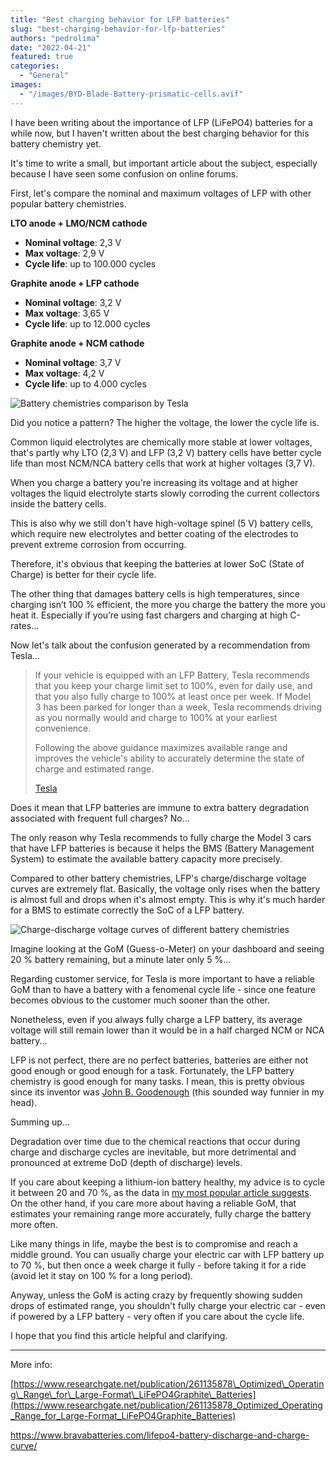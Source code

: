 ```yaml
---
title: "Best charging behavior for LFP batteries"
slug: "best-charging-behavior-for-lfp-batteries"
authors: "pedrolima"
date: "2022-04-21"
featured: true
categories:
  - "General"
images:
  - "/images/BYD-Blade-Battery-prismatic-cells.avif"
---
```


I have been writing about the importance of LFP (LiFePO4) batteries for a while now, but I haven't written about the best charging behavior for this battery chemistry yet.

It's time to write a small, but important article about the subject, especially because I have seen some confusion on online forums.

First, let's compare the nominal and maximum voltages of LFP with other popular battery chemistries.

**LTO anode + LMO/NCM cathode**

- **Nominal voltage**: 2,3 V
- **Max voltage**: 2,9 V
- **Cycle life**: up to 100.000 cycles

**Graphite anode + LFP cathode**

- **Nominal voltage**: 3,2 V
- **Max voltage**: 3,65 V
- **Cycle life**: up to 12.000 cycles

**Graphite anode + NCM cathode**

- **Nominal voltage**: 3,7 V
- **Max voltage**: 4,2 V
- **Cycle life**: up to 4.000 cycles

![Battery chemistries comparison by Tesla](images/Battery-chemistries-comparison-by-Tesla.avif "Battery chemistries comparison by Tesla")

Did you notice a pattern? The higher the voltage, the lower the cycle life is.

Common liquid electrolytes are chemically more stable at lower voltages, that's partly why LTO (2,3 V) and LFP (3,2 V) battery cells have better cycle life than most NCM/NCA battery cells that work at higher voltages (3,7 V).

When you charge a battery you're increasing its voltage and at higher voltages the liquid electrolyte starts slowly corroding the current collectors inside the battery cells.

This is also why we still don't have high-voltage spinel (5 V) battery cells, which require new electrolytes and better coating of the electrodes to prevent extreme corrosion from occurring.



Therefore, it's obvious that keeping the batteries at lower SoC (State of Charge) is better for their cycle life.

The other thing that damages battery cells is high temperatures, since charging isn’t 100 % efficient, the more you charge the battery the more you heat it. Especially if you’re using fast chargers and charging at high C-rates…



Now let's talk about the confusion generated by a recommendation from Tesla...

> If your vehicle is equipped with an LFP Battery, Tesla recommends that you keep your charge limit set to 100%, even for daily use, and that you also fully charge to 100% at least once per week. If Model 3 has been parked for longer than a week, Tesla recommends driving as you normally would and charge to 100% at your earliest convenience.
> 
> Following the above guidance maximizes available range and improves the vehicle's ability to accurately determine the state of charge and estimated range.
> 
> [Tesla](https://www.tesla.com/ownersmanual/model3/en_jo/GUID-7FE78D73-0A17-47C4-B21B-54F641FFAEF4.html)

Does it mean that LFP batteries are immune to extra battery degradation associated with frequent full charges? No...

The only reason why Tesla recommends to fully charge the Model 3 cars that have LFP batteries is because it helps the BMS (Battery Management System) to estimate the available battery capacity more precisely.

Compared to other battery chemistries, LFP's charge/discharge voltage curves are extremely flat. Basically, the voltage only rises when the battery is almost full and drops when it's almost empty. This is why it's much harder for a BMS to estimate correctly the SoC of a LFP battery.

![Charge-discharge voltage curves of different battery chemistries](images/charge-discharge-voltage-curves-of-different-battery-chemistries.avif)

Imagine looking at the GoM (Guess-o-Meter) on your dashboard and seeing 20 % battery remaining, but a minute later only 5 %…

Regarding customer service, for Tesla is more important to have a reliable GoM than to have a battery with a fenomenal cycle life - since one feature becomes obvious to the customer much sooner than the other.

Nonetheless, even if you always fully charge a LFP battery, its average voltage will still remain lower than it would be in a half charged NCM or NCA battery...

LFP is not perfect, there are no perfect batteries, batteries are either not good enough or good enough for a task. Fortunately, the LFP battery chemistry is good enough for many tasks. I mean, this is pretty obvious since its inventor was [John B. Goodenough](https://en.wikipedia.org/wiki/John_B._Goodenough) (this sounded way funnier in my head).

Summing up...

Degradation over time due to the chemical reactions that occur during charge and discharge cycles are inevitable, but more detrimental and pronounced at extreme DoD (depth of discharge) levels.

If you care about keeping a lithium-ion battery healthy, my advice is to cycle it between 20 and 70 %, as the data in [my most popular article suggests](/2018/04/27/battery-charging-full-versus-partial/). On the other hand, if you care more about having a reliable GoM, that estimates your remaining range more accurately, fully charge the battery more often.

Like many things in life, maybe the best is to compromise and reach a middle ground. You can usually charge your electric car with LFP battery up to 70 %, but then once a week charge it fully - before taking it for a ride (avoid let it stay on 100 % for a long period).

Anyway, unless the GoM is acting crazy by frequently showing sudden drops of estimated range, you shouldn't fully charge your electric car - even if powered by a LFP battery - very often if you care about the cycle life.

I hope that you find this article helpful and clarifying.

---

More info:

[https://www.researchgate.net/publication/261135878\_Optimized\_Operating\_Range\_for\_Large-Format\_LiFePO4Graphite\_Batteries](https://www.researchgate.net/publication/261135878_Optimized_Operating_Range_for_Large-Format_LiFePO4Graphite_Batteries)

https://www.bravabatteries.com/lifepo4-battery-discharge-and-charge-curve/